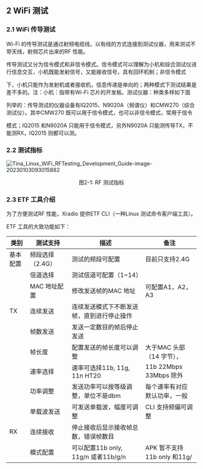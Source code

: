 ## 2 WiFi 测试

### 2.1 WiFi 传导测试

Wi-Fi 的传导测试是通过射频电缆线，以有线的方式连接到测试仪器，用来测试不带天线，射频芯片出来的RF 性能。

传导测试又分为信令模式和非信令模式。信令模式可以理解为小机和综合测试仪进行信息交互，小机既能发射信号，又能接收信号，具有回环机制；非信令模式

下，小机只能作为发射机或者接收机，信息传递是单向的；两种模式下测试结果是差不多的。注：小机：指带有Wi-Fi 芯片的开发板。测试仪器：种类多样如下面

列举的：传导测试的仪器设备有IQ2015、N9020A（频谱仪）和CMW270（综合测试仪）。其中CMW270 既可以用于信令模式，也可以非信令模式，常用于信令

模式；IQ2015 和N9020A 只能用于信令模式，另外N9020A 只能测传导TX，不能测RX，IQ2015 则都可以测。

### 2.2 测试指标

![Tina_Linux_WiFi_RFTesting_Development_Guide-image-20230103093015882](http://photos.100ask.net/tina-docs/Tina_Linux_WiFi_RFTesting_Development_Guide-image-20230103093015882.png)

<center>图2-1: RF 测试指标</center>

### 2.3 ETF 工具介绍

为了方便测试RF 性能，Xradio 提供ETF CLI（一种Linux 测试命令客户端工具）。

ETF 工具的大致功能如下：

| 类别     | 测试支持         | 描述                                       | 备注                         |
| -------- | ---------------- | ------------------------------------------ | ---------------------------- |
| 基本配置 | 频段选择（2.4G） | 测试的频段可配置                           | 目前只支持2.4G               |
|          | 信道选择         | 测试信道可配置（1~14）                     |                              |
|          | MAC 地址配置     | 修改发送帧的MAC 地址                       | 可配置A1，A2，A3             |
| TX       | 连续发送         | 连续发送模式下不断发送帧，直到进行停止操作 |                              |
|          | 帧数发送         | 发送一定数目的帧后停止发送                 |                              |
|          | 帧长度           | 配置发送的帧长度可以调整                   | 大于MAC 头部（14 字节），    |
|          | 速率选择         | 速率可选择11b, 11g, 11n HT20               | 11b 22Mbps 33Mbps 除外       |
|          | 功率调整         | 发送功率可以按等级调整，单位不是dbm        | 每个速率有对应默认功率，一般 |
|          | 单载波发送       | 可发送单载波，幅度可调整                   | CLI 支持频偏可调整           |
| RX       | 连续接收         | 停止接收后显示接收帧总数，错误帧数目       |                              |
|          | 模式配置         | 可以配置11b only, 11g/n 或者11b/g/n        | APK 暂不支持11b only 和11g/  |